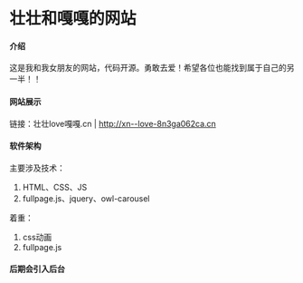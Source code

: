 # 壮壮和嘎嘎的网站

#### 介绍

这是我和我女朋友的网站，代码开源。勇敢去爱！希望各位也能找到属于自己的另一半！！

#### 网站展示

链接：壮壮love嘎嘎.cn | http://xn--love-8n3ga062ca.cn

#### 软件架构

主要涉及技术：

1. HTML、CSS、JS
2. fullpage.js、jquery、owl-carousel

着重：

1. css动画
2. fullpage.js

#### 后期会引入后台
